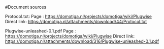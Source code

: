 #Document sources

Protocol.txt:
Page       : https://domotiga.nl/projects/domotiga/wiki/Plugwise
Direct link: https://domotiga.nl/attachments/download/44/Protocol.txt

Plugwise-unleashed-0.1.pdf
Page       : https://domotiga.nl/projects/domotiga/wiki/Plugwise
Direct link: https://domotiga.nl/attachments/download/316/Plugwise-unleashed-0.1.pdf

